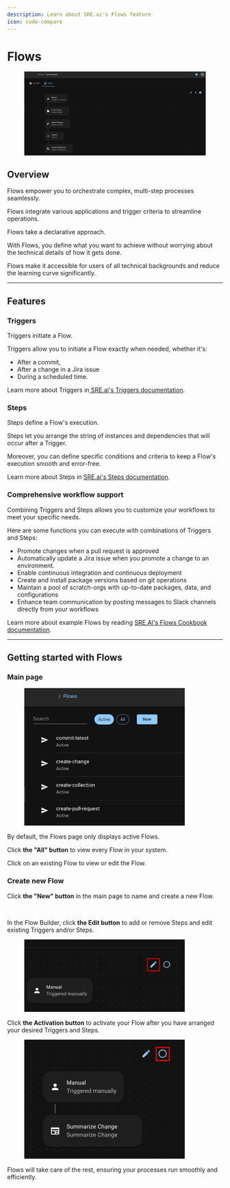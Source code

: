 ```yaml
---
description: Learn about SRE.ai's Flows feature
icon: code-compare
---
```


# Flows

<figure><img src="../.gitbook/assets/SlightAcmeEdit.png" alt=""><figcaption></figcaption></figure>

## Overview

Flows empower you to orchestrate complex, multi-step processes seamlessly.&#x20;

Flows integrate various applications and trigger criteria to streamline operations.

Flows take a declarative approach.&#x20;

With Flows, you define what you want to achieve without worrying about the technical details of how it gets done.

Flows make it accessible for users of all technical backgrounds and reduce the learning curve significantly.

***

## **Features**

### **Triggers**

Triggers initiate a Flow.

Triggers allow you to initiate a Flow exactly when needed, whether it's:

* After a commit,&#x20;
* After a change in a Jira issue
* During a scheduled time.

Learn more about Triggers in[ SRE.ai's Triggers documentation](triggers/).

### **Steps**&#x20;

Steps define a Flow's execution.

Steps let you arrange the string of instances and dependencies that will occur after a Trigger.

Moreover, you can define specific conditions and criteria to keep a Flow's execution smooth and error-free.

Learn more about Steps in [SRE.ai's Steps documentation](steps/).

### Comprehensive workflow support

Combining Triggers and Steps allows you to customize your workflows to meet your specific needs.

Here are some functions you can execute with combinations of Triggers and Steps:

* Promote changes when a pull request is approved
* Automatically update a Jira issue when you promote a change to an environment.
* Enable continuous integration and continuous deployment
* Create and install package versions based on git operations
* Maintain a pool of scratch-orgs with up-to-date packages, data, and configurations
* Enhance team communication by posting messages to Slack channels directly from your workflows

Learn more about example Flows by reading [SRE.AI's Flows Cookbook documentation](cookbook.md).

***

## **Getting started with Flows**

### **Main page**

<figure><img src="../.gitbook/assets/FlowsLanding.png" alt="" width="375"><figcaption></figcaption></figure>

By default, the Flows page only displays active Flows.

Click **the "All" button** to view every Flow in your system.

Click on an existing Flow to view or edit the Flow.

### Create new Flow

Click **the "New" button** in the main page to name and create a new Flow.

<figure><img src="../.gitbook/assets/Screenshot 2025-04-25 at 3.55.22 PM.png" alt="" width="375"><figcaption></figcaption></figure>

In the Flow Builder, click **the Edit button** to add or remove Steps and edit existing Triggers and/or Steps.

<figure><img src="../.gitbook/assets/Edit Flows Button.png" alt="" width="375"><figcaption></figcaption></figure>

Click **the Activation button** to activate your Flow after you have arranged your desired Triggers and Steps.

<figure><img src="../.gitbook/assets/The Activate Button.png" alt="" width="375"><figcaption></figcaption></figure>

Flows will take care of the rest, ensuring your processes run smoothly and efficiently.
